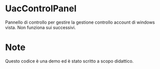 # UacControlPanel
Pannello di controllo per gestire la gestione controllo account di windows vista. Non funziona sui successivi.

# Note
Questo codice è una demo ed è stato scritto a scopo didattico.
